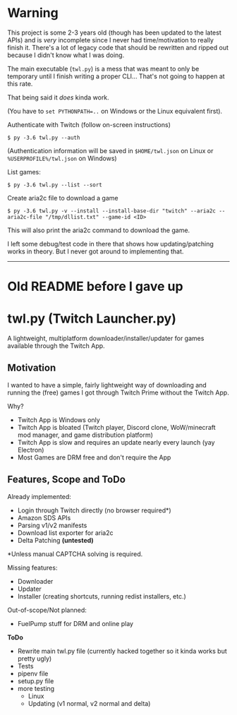 # Warning

This project is some 2-3 years old (though has been updated to the latest APIs) and is *very* incomplete since I never had time/motivation to really finish it. There's a lot of legacy code that should be rewritten and ripped out because I didn't know what I was doing.

The main executable (`twl.py`) is a mess that was meant to only be temporary until I finish writing a proper CLI... That's not going to happen at this rate.

That being said it *does* kinda work.

(You have to `set PYTHONPATH=..` on Windows or the Linux equivalent first).

Authenticate with Twitch (follow on-screen instructions)
```
$ py -3.6 twl.py --auth
```
(Authentication information will be saved in `$HOME/twl.json` on Linux or `%USERPROFILE%/twl.json` on Windows)

List games:
```
$ py -3.6 twl.py --list --sort

```

Create aria2c file to download a game
```
$ py -3.6 twl.py -v --install --install-base-dir "twitch" --aria2c --aria2c-file "/tmp/dllist.txt" --game-id <ID>
```
This will also print the aria2c command to download the game.

I left some debug/test code in there that shows how updating/patching works in theory. But I never got around to implementing that.

---------------------------------------------------
# Old README before I gave up

# twl.py (Twitch Launcher.py)

A lightweight, multiplatform downloader/installer/updater for games available through the Twitch App.

## Motivation

I wanted to have a simple, fairly lightweight way of downloading and running the (free) games I got through Twitch Prime without the Twitch App.

Why?
- Twitch App is Windows only
- Twitch App is bloated (Twitch player, Discord clone, WoW/minecraft mod manager, and game distribution platform)
- Twitch App is slow and requires an update nearly every launch (yay Electron)
- Most Games are DRM free and don't require the App

## Features, Scope and ToDo

Already implemented:
 * Login through Twitch directly (no browser required*)
 * Amazon SDS APIs
 * Parsing v1/v2 manifests
 * Download list exporter for aria2c
 * Delta Patching **(untested)**

*Unless manual CAPTCHA solving is required.

Missing features:
 * Downloader
 * Updater
 * Installer (creating shortcuts, running redist installers, etc.)

Out-of-scope/Not planned:
 * FuelPump stuff for DRM and online play

**ToDo**
 * Rewrite main twl.py file (currently hacked together so it kinda works but pretty ugly)
 * Tests
 * pipenv file
 * setup.py file
 * more testing
   + Linux
   + Updating (v1 normal, v2 normal and delta)

